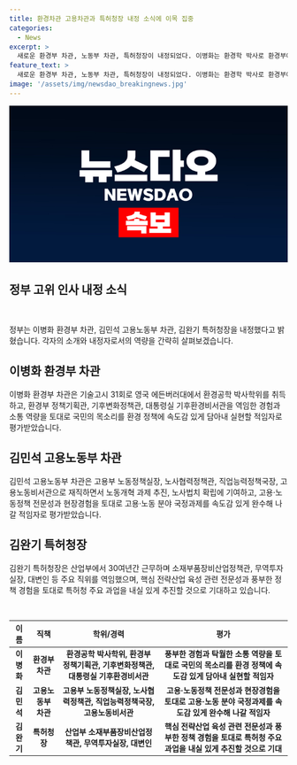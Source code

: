 ```yaml
---
title: 환경차관 고용차관과 특허청장 내정 소식에 이목 집중
categories:
  - News
excerpt: >
  새로운 환경부 차관, 노동부 차관, 특허청장이 내정되었다. 이병화는 환경학 박사로 환경부에서 정책 및 기후변화정책 역임했으며, 김민석은 고용노동부에서 다양한 직책을 맡았고, 김완기는 산업부에서 30년 경력을 보유하고 특허정책 경험을 가지고 있다. 모두가 속도감 있게 업무를 이행할 적임자로 평가받고 있다. (단어수: 49)
feature_text: >
  새로운 환경부 차관, 노동부 차관, 특허청장이 내정되었다. 이병화는 환경학 박사로 환경부에서 정책 및 기후변화정책 역임했으며, 김민석은 고용노동부에서 다양한 직책을 맡았고, 김완기는 산업부에서 30년 경력을 보유하고 특허정책 경험을 가지고 있다. 모두가 속도감 있게 업무를 이행할 적임자로 평가받고 있다. (단어수: 49)
image: '/assets/img/newsdao_breakingnews.jpg'
---
```


<p><img src="/assets/img/newsdao_breakingnews.jpg" alt="pcversion 속보" /></p>

<h2 data-ke-size="size26">정부 고위 인사 내정 소식</h2>

<p data-ke-size="size16">&nbsp;</p>

<p>정부는 이병화 환경부 차관, 김민석 고용노동부 차관, 김완기 특허청장을 내정했다고 밝혔습니다. 각자의 소개와 내정자로서의 역량을 간략히 살펴보겠습니다.</p>

<h2 data-ke-size="size26">이병화 환경부 차관</h2>

<p data-ke-size="size16">이병화 환경부 차관은 기술고시 31회로 영국 에든버러대에서 환경공학 박사학위를 취득하고, 환경부 정책기획관, 기후변화정책관, 대통령실 기후환경비서관을 역임한 경험과 소통 역량을 토대로 국민의 목소리를 환경 정책에 속도감 있게 담아내 실현할 적임자로 평가받았습니다.</p>

<h2 data-ke-size="size26">김민석 고용노동부 차관</h2>

<p data-ke-size="size16">김민석 고용노동부 차관은 고용부 노동정책실장, 노사협력정책관, 직업능력정책국장, 고용노동비서관으로 재직하면서 노동개혁 과제 추진, 노사법치 확립에 기여하고, 고용·노동정책 전문성과 현장경험을 토대로 고용·노동 분야 국정과제를 속도감 있게 완수해 나갈 적임자로 평가받았습니다.</p>

<h2 data-ke-size="size26">김완기 특허청장</h2>

<p data-ke-size="size16">김완기 특허청장은 산업부에서 30여년간 근무하며 소재부품장비산업정책관, 무역투자실장, 대변인 등 주요 직위를 역임했으며, 핵심 전략산업 육성 관련 전문성과 풍부한 정책 경험을 토대로 특허청 주요 과업을 내실 있게 추진할 것으로 기대하고 있습니다.</p>

<p data-ke-size="size16">&nbsp;</p>

<table>
  <thead>
    <tr>
      <th style="text-align: center;">이름</th>
      <th style="text-align: center;">직책</th>
      <th style="text-align: center;">학위/경력</th>
      <th style="text-align: center;">평가</th>
    </tr>
  </thead>
  <tbody>
    <tr>
      <td style="text-align: center;"><b>이병화</b></td>
      <td style="text-align: center;"><b>환경부 차관</b></td>
      <td style="text-align: center;"><b>환경공학 박사학위, 환경부 정책기획관, 기후변화정책관, 대통령실 기후환경비서관</b></td>
      <td style="text-align: center;"><b>풍부한 경험과 탁월한 소통 역량을 토대로 국민의 목소리를 환경 정책에 속도감 있게 담아내 실현할 적임자</b></td>
    </tr>
    <tr>
      <td style="text-align: center;"><b>김민석</b></td>
      <td style="text-align: center;"><b>고용노동부 차관</b></td>
      <td style="text-align: center;"><b>고용부 노동정책실장, 노사협력정책관, 직업능력정책국장, 고용노동비서관</b></td>
      <td style="text-align: center;"><b>고용·노동정책 전문성과 현장경험을 토대로 고용·노동 분야 국정과제를 속도감 있게 완수해 나갈 적임자</b></td>
    </tr>
    <tr>
      <td style="text-align: center;"><b>김완기</b></td>
      <td style="text-align: center;"><b>특허청장</b></td>
      <td style="text-align: center;"><b>산업부 소재부품장비산업정책관, 무역투자실장, 대변인</b></td>
      <td style="text-align: center;"><b>핵심 전략산업 육성 관련 전문성과 풍부한 정책 경험을 토대로 특허청 주요 과업을 내실 있게 추진할 것으로 기대</b></td>
    </tr>
  </tbody>
</table>

<p data-ke-size="size16">&nbsp;</p>

